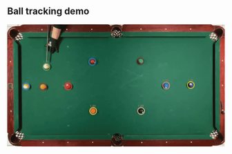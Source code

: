 ## Ball tracking demo

![Ball tracking](https://github.com/glowslaw/CompletedProjects/raw/main/ComputerVision/Bilard-BallTracking/Preview.gif)
